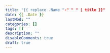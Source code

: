```yaml
---
title: "{{ replace .Name "-" " " | title }}"
date: {{ .Date }}
lastMod: ""
categories: []
tags: []
description: ""
disableComments: true
draft: true
---
```


